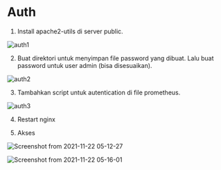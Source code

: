 # Auth

1. Install apache2-utils di server public.

  ![auth1](https://user-images.githubusercontent.com/90166916/142781675-37dd0930-5e72-44fb-8e1c-c44060295c48.png)

2. Buat direktori untuk menyimpan file password yang dibuat. Lalu buat password untuk user admin (bisa disesuaikan).
  
  ![auth2](https://user-images.githubusercontent.com/90166916/142781673-4082da58-82c3-4d8b-98b0-fd41bd5523d7.png)

3. Tambahkan script untuk autentication di file prometheus.
  
  ![auth3](https://user-images.githubusercontent.com/90166916/142781703-e322bf69-772a-410e-893a-edcb2b60f995.png)

4. Restart nginx

5. Akses

  ![Screenshot from 2021-11-22 05-12-27](https://user-images.githubusercontent.com/90166916/142781756-a5371634-e7b2-44ea-86ef-62781ab54ada.png)

  ![Screenshot from 2021-11-22 05-16-01](https://user-images.githubusercontent.com/90166916/142781764-ac2c277c-7089-4c65-a882-9c59a8ddfd0b.png)
